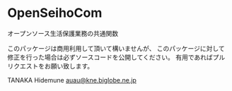 OpenSeihoCom
============

オープンソース生活保護業務の共通関数

このパッケージは商用利用して頂いて構いませんが、
このパッケージに対して修正を行った場合は必ずソースコードを公開してください。
有用であればプルリクエストをお願い致します。

TANAKA Hidemune <auau@kne.biglobe.ne.jp>

